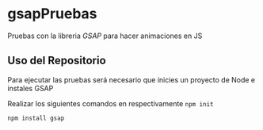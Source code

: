 # gsapPruebas

Pruebas con la libreria _GSAP_ para hacer animaciones en JS

## Uso del Repositorio

Para ejecutar las pruebas será necesario que inicies un proyecto de Node e instales GSAP

Realizar los siguientes comandos en respectivamente
`
    npm init
`

`
    npm install gsap
`
